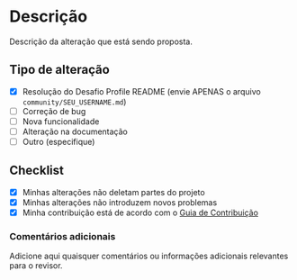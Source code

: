 # Descrição

Descrição da alteração que está sendo proposta.

## Tipo de alteração

- [x] Resolução do Desafio Profile README (envie APENAS o arquivo `community/SEU_USERNAME.md`)
- [ ] Correção de bug
- [ ] Nova funcionalidade
- [ ] Alteração na documentação
- [ ] Outro (especifique)

## Checklist

- [x] Minhas alterações não deletam partes do projeto
- [x] Minhas alterações não introduzem novos problemas
- [x] Minha contribuição está de acordo com o [Guia de Contribuição](https://github.com/elidianaandrade/dio-lab-open-source/blob/main/CONTRIBUTING.md)

### Comentários adicionais

Adicione aqui quaisquer comentários ou informações adicionais relevantes para o revisor.